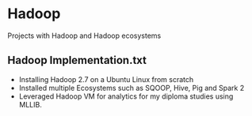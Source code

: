 # Hadoop
Projects with Hadoop and Hadoop ecosystems 

## Hadoop Implementation.txt ##

- Installing Hadoop 2.7 on a Ubuntu Linux from scratch
- Installed multiple Ecosystems such as SQOOP, Hive, Pig and
Spark 2
- Leveraged Hadoop VM for analytics for my diploma studies
using MLLIB.
